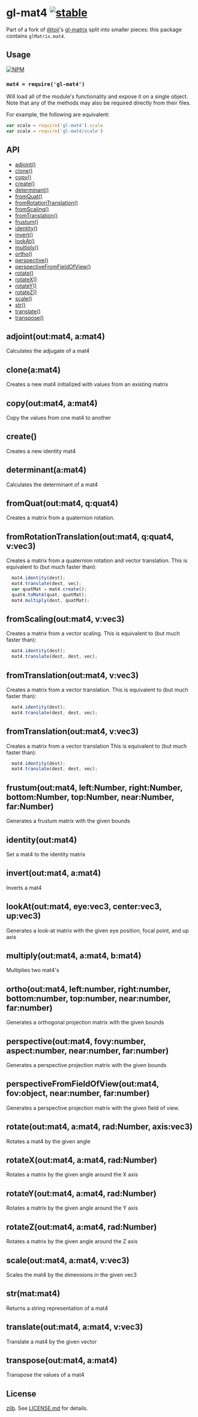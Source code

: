 # gl-mat4 [![stable](http://badges.github.io/stability-badges/dist/stable.svg)](http://github.com/badges/stability-badges)

Part of a fork of [@toji](http://github.com/toji)'s
[gl-matrix](http://github.com/toji/gl-matrix) split into smaller pieces: this
package contains `glMatrix.mat4`.

## Usage

[![NPM](https://nodei.co/npm/gl-mat4.png)](https://nodei.co/npm/gl-mat4/)

### `mat4 = require('gl-mat4')`

Will load all of the module's functionality and expose it on a single
object. Note that any of the methods may also be required directly
from their files.

For example, the following are equivalent:

``` javascript
var scale = require('gl-mat4').scale
var scale = require('gl-mat4/scale')
```

## API

  - [adjoint()](#adjointoutmat4-amat4)
  - [clone()](#cloneamat4)
  - [copy()](#copyoutmat4-amat4)
  - [create()](#create)
  - [determinant()](#determinantamat4)
  - [fromQuat()](#fromquatoutmat4-qquat4)
  - [fromRotationTranslation()](#fromrotationtranslationoutmat4-qquat4-vvec3)
  - [fromScaling()](#fromscalingoutmat4-vvec3)
  - [fromTranslation()](#fromtranslationoutmat4-vvec3)
  - [frustum()](#frustumoutmat4-leftnumber-rightnumber-bottomnumber-topnumber-nearnumber-farnumber)
  - [identity()](#identityoutmat4)
  - [invert()](#invertoutmat4-amat4)
  - [lookAt()](#lookatoutmat4-eyevec3-centervec3-upvec3)
  - [multiply()](#multiplyoutmat4-amat4-bmat4)
  - [ortho()](#orthooutmat4-leftnumber-rightnumber-bottomnumber-topnumber-nearnumber-farnumber)
  - [perspective()](#perspectiveoutmat4-fovynumber-aspectnumber-nearnumber-farnumber)
  - [perspectiveFromFieldOfView()](#perspectivefromfieldofviewoutmat4-fovobject-nearnumber-farnumber)
  - [rotate()](#rotateoutmat4-amat4-radnumber-axisvec3)
  - [rotateX()](#rotatexoutmat4-amat4-radnumber)
  - [rotateY()](#rotateyoutmat4-amat4-radnumber)
  - [rotateZ()](#rotatezoutmat4-amat4-radnumber)
  - [scale()](#scaleoutmat4-amat4-vvec3)
  - [str()](#strmatmat4)
  - [translate()](#translateoutmat4-amat4-vvec3)
  - [transpose()](#transposeoutmat4-amat4)

## adjoint(out:mat4, a:mat4)

  Calculates the adjugate of a mat4

## clone(a:mat4)

  Creates a new mat4 initialized with values from an existing matrix

## copy(out:mat4, a:mat4)

  Copy the values from one mat4 to another

## create()

  Creates a new identity mat4

## determinant(a:mat4)

  Calculates the determinant of a mat4

## fromQuat(out:mat4, q:quat4)

  Creates a matrix from a quaternion rotation.

## fromRotationTranslation(out:mat4, q:quat4, v:vec3)

  Creates a matrix from a quaternion rotation and vector translation. This is equivalent to (but much faster than):
  
```js
  mat4.identity(dest);
  mat4.translate(dest, vec);
  var quatMat = mat4.create();
  quat4.toMat4(quat, quatMat);
  mat4.multiply(dest, quatMat);
```

## fromScaling(out:mat4, v:vec3)
  Creates a matrix from a vector scaling. This is equivalent to (but much faster than):
 
```js
  mat4.identity(dest);
  mat4.translate(dest, dest, vec);
```

## fromTranslation(out:mat4, v:vec3)
  Creates a matrix from a vector translation. This is equivalent to (but much faster than):
 
```js
  mat4.identity(dest);
  mat4.translate(dest, dest, vec);
```

## fromTranslation(out:mat4, v:vec3)
  Creates a matrix from a vector translation
  This is equivalent to (but much faster than):
 
```js
  mat4.identity(dest);
  mat4.translate(dest, dest, vec);
```

## frustum(out:mat4, left:Number, right:Number, bottom:Number, top:Number, near:Number, far:Number)

  Generates a frustum matrix with the given bounds

## identity(out:mat4)

  Set a mat4 to the identity matrix

## invert(out:mat4, a:mat4)

  Inverts a mat4

## lookAt(out:mat4, eye:vec3, center:vec3, up:vec3)

  Generates a look-at matrix with the given eye position, focal point, and up axis

## multiply(out:mat4, a:mat4, b:mat4)

  Multiplies two mat4's

## ortho(out:mat4, left:number, right:number, bottom:number, top:number, near:number, far:number)

  Generates a orthogonal projection matrix with the given bounds

## perspective(out:mat4, fovy:number, aspect:number, near:number, far:number)

  Generates a perspective projection matrix with the given bounds

## perspectiveFromFieldOfView(out:mat4, fov:object, near:number, far:number)

  Generates a perspective projection matrix with the given field of view.

## rotate(out:mat4, a:mat4, rad:Number, axis:vec3)

  Rotates a mat4 by the given angle

## rotateX(out:mat4, a:mat4, rad:Number)

  Rotates a matrix by the given angle around the X axis

## rotateY(out:mat4, a:mat4, rad:Number)

  Rotates a matrix by the given angle around the Y axis

## rotateZ(out:mat4, a:mat4, rad:Number)

  Rotates a matrix by the given angle around the Z axis

## scale(out:mat4, a:mat4, v:vec3)

  Scales the mat4 by the dimensions in the given vec3

## str(mat:mat4)

  Returns a string representation of a mat4

## translate(out:mat4, a:mat4, v:vec3)

  Translate a mat4 by the given vector

## transpose(out:mat4, a:mat4)

  Transpose the values of a mat4

## License

[zlib](http://en.wikipedia.org/wiki/Zlib_License). See [LICENSE.md](https://github.com/stackgl/gl-mat4/blob/master/LICENSE.md) for details.
